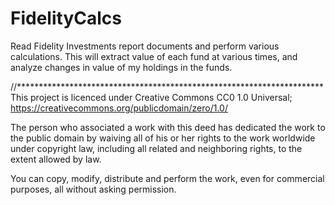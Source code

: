 # FidelityCalcs

Read Fidelity Investments report documents and perform various calculations.
This will extract value of each fund at various times, and
analyze changes in value of my holdings in the funds.

//**********************************************************************
This project is licenced under Creative Commons CC0 1.0 Universal;  
https://creativecommons.org/publicdomain/zero/1.0/

The person who associated a work with this deed has dedicated the work to the
public domain by waiving all of his or her rights to the work worldwide under
copyright law, including all related and neighboring rights, to the extent
allowed by law.

You can copy, modify, distribute and perform the work, even for commercial
purposes, all without asking permission. 

